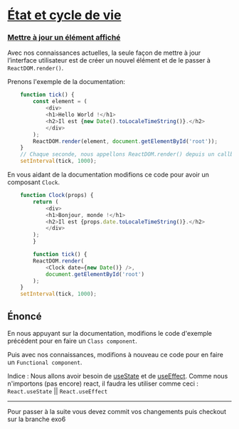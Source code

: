 # [État et cycle de vie](https://fr.reactjs.org/docs/state-and-lifecycle.html)

### [Mettre à jour un élément affiché](https://fr.reactjs.org/docs/rendering-elements.html#updating-the-rendered-element)

Avec nos connaissances actuelles, la seule façon de mettre à jour l’interface utilisateur est de créer un nouvel élément et de le passer à `ReactDOM.render()`.

Prenons l'exemple de la documentation:

```javascript
    function tick() {
        const element = (
            <div>
            <h1>Hello World !</h1>
            <h2>Il est {new Date().toLocaleTimeString()}.</h2>
            </div>
        );
        ReactDOM.render(element, document.getElementById('root'));
    }
    // Chaque seconde, nous appellons ReactDOM.render() depuis un callback passé à setInterval().
    setInterval(tick, 1000);    
```

En vous aidant de la documentation modifions ce code pour avoir un composant `Clock`.

```javascript
    function Clock(props) {
        return (
            <div>
            <h1>Bonjour, monde !</h1>
            <h2>Il est {props.date.toLocaleTimeString()}.</h2>
            </div>
        );
        }

        function tick() {
        ReactDOM.render(
            <Clock date={new Date()} />,
            document.getElementById('root')
        );
    }
    setInterval(tick, 1000);    

```

## Énoncé

En nous appuyant sur la documentation, modifions le code d'exemple précédent pour en faire un `Class component`.

Puis avec nos connaissances, modifions à nouveau ce code pour en faire un `Functional component`.

Indice : Nous allons avoir besoin de [useState](https://fr.reactjs.org/docs/hooks-reference.html#usestate) et de [useEffect](https://fr.reactjs.org/docs/hooks-reference.html#useeffect). Comme nous n'importons (pas encore) react, il faudra les utiliser comme ceci :
`React.useState` || `React.useEffect`



---

Pour passer à la suite vous devez commit vos changements puis checkout sur la branche exo6








